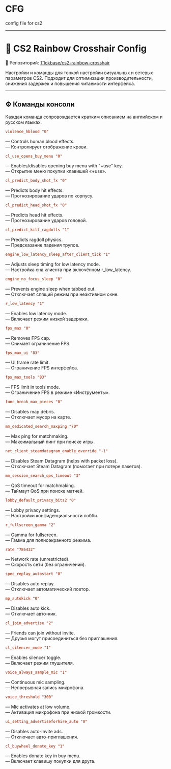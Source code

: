 # CFG
config file for cs2

---

# 🌈 CS2 Rainbow Crosshair Config

🔗 Репозиторий: [T1ckbase/cs2-rainbow-crosshair](https://github.com/T1ckbase/cs2-rainbow-crosshair)

Настройки и команды для тонкой настройки визуальных и сетевых параметров CS2. Подходит для оптимизации производительности, снижения задержек и повышения читаемости интерфейса.

---

## ⚙️ Команды консоли

Каждая команда сопровождается кратким описанием на английском и русском языках.

```ini
violence_hblood "0"
```
— Controls human blood effects.  
— Контролирует отображение крови.

```ini
cl_use_opens_buy_menu "0"
```
— Enables/disables opening buy menu with "+use" key.  
— Открытие меню покупки клавишей «+use».

```ini
cl_predict_body_shot_fx "0"
```
— Predicts body hit effects.  
— Прогнозирование ударов по корпусу.

```ini
cl_predict_head_shot_fx "0"
```
— Predicts head hit effects.  
— Прогнозирование ударов головой.

```ini
cl_predict_kill_ragdolls "1"
```
— Predicts ragdoll physics.  
— Предсказание падения трупов.

```ini
engine_low_latency_sleep_after_client_tick "1"
```
— Adjusts sleep timing for low latency mode.  
— Настройка сна клиента при включённом r_low_latency.

```ini
engine_no_focus_sleep "0"
```
— Prevents engine sleep when tabbed out.  
— Отключает спящий режим при неактивном окне.

```ini
r_low_latency "1"
```
— Enables low latency mode.  
— Включает режим низкой задержки.

```ini
fps_max "0"
```
— Removes FPS cap.  
— Снимает ограничение FPS.

```ini
fps_max_ui "83"
```
— UI frame rate limit.  
— Ограничение FPS интерфейса.

```ini
fps_max_tools "83"
```
— FPS limit in tools mode.  
— Ограничение FPS в режиме «Инструменты».

```ini
func_break_max_pieces "0"
```
— Disables map debris.  
— Отключает мусор на карте.

```ini
mm_dedicated_search_maxping "70"
```
— Max ping for matchmaking.  
— Максимальный пинг при поиске игры.

```ini
net_client_steamdatagram_enable_override "-1"
```
— Disables Steam Datagram (helps with packet loss).  
— Отключает Steam Datagram (помогает при потере пакетов).

```ini
mm_session_search_qos_timeout "3"
```
— QoS timeout for matchmaking.  
— Таймаут QoS при поиске матчей.

```ini
lobby_default_privacy_bits2 "0"
```
— Lobby privacy settings.  
— Настройки конфиденциальности лобби.

```ini
r_fullscreen_gamma "2"
```
— Gamma for fullscreen.  
— Гамма для полноэкранного режима.

```ini
rate "786432"
```
— Network rate (unrestricted).  
— Скорость сети (без ограничений).

```ini
spec_replay_autostart "0"
```
— Disables auto replay.  
— Отключает автоматический повтор.

```ini
mp_autokick "0"
```
— Disables auto kick.  
— Отключает авто-кик.

```ini
cl_join_advertise "2"
```
— Friends can join without invite.  
— Друзья могут присоединиться без приглашения.

```ini
cl_silencer_mode "1"
```
— Enables silencer toggle.  
— Включает режим глушителя.

```ini
voice_always_sample_mic "1"
```
— Continuous mic sampling.  
— Непрерывная запись микрофона.

```ini
voice_threshold "300"
```
— Mic activates at low volume.  
— Активация микрофона при низкой громкости.

```ini
ui_setting_advertiseforhire_auto "0"
```
— Disables auto-invite ads.  
— Отключает авто-приглашения.

```ini
cl_buywheel_donate_key "1"
```
— Enables donate key in buy menu.  
— Включает клавишу покупки для друга.
```
